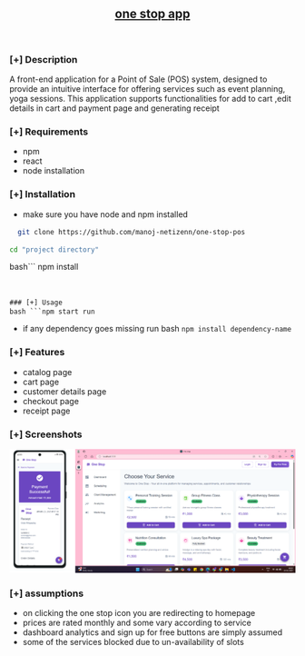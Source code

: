 <h2 align="center"><u>one stop app</u></h2>


<p align="center">
<br>
</p>

### [+] Description
A front-end application for a Point of Sale (POS) system, designed to provide an intuitive interface for offering services such as event planning, yoga sessions. This application supports functionalities for add to cart ,edit details in cart and payment page and generating receipt

### [+] Requirements
 - npm
 - react
 - node installation
   
### [+] Installation
 - make sure you have node and npm installed
``` bash
  git clone https://github.com/manoj-netizenn/one-stop-pos
```
 ```bash 
 cd "project directory"
 ```
 bash```
npm install
 ```


### [+] Usage
bash ```npm start run
```
 - if any dependency goes missing run 
 bash ```npm install dependency-name```


### [+] Features
 - catalog page
 - cart page
 - customer details page
 - checkout page
 - receipt page


### [+] Screenshots
![screenshot](https://github.com/manoj-netizenn/one-stop-pos/blob/main/image.png)


### [+] assumptions
- on clicking the one stop icon you are redirecting to homepage
- prices are rated monthly and some vary according to service
- dashboard analytics and sign up for free buttons are simply assumed
- some of the services blocked due to un-availability of slots


